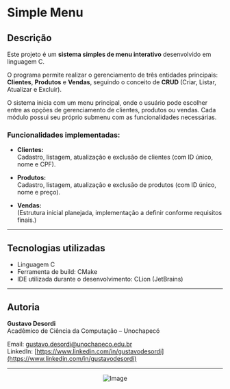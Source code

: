 # Simple Menu

##  Descrição

Este projeto é um **sistema simples de menu interativo** desenvolvido em linguagem C.

O programa permite realizar o gerenciamento de três entidades principais: **Clientes**, **Produtos** e **Vendas**, seguindo o conceito de **CRUD** (Criar, Listar, Atualizar e Excluir).

O sistema inicia com um menu principal, onde o usuário pode escolher entre as opções de gerenciamento de clientes, produtos ou vendas. Cada módulo possui seu próprio submenu com as funcionalidades necessárias.

### Funcionalidades implementadas:

- **Clientes:**  
Cadastro, listagem, atualização e exclusão de clientes (com ID único, nome e CPF).

- **Produtos:**  
Cadastro, listagem, atualização e exclusão de produtos (com ID único, nome e preço).

- **Vendas:**  
(Estrutura inicial planejada, implementação a definir conforme requisitos finais.)

---

##  Tecnologias utilizadas

- Linguagem C
- Ferramenta de build: CMake
- IDE utilizada durante o desenvolvimento: CLion (JetBrains)

---

##  Autoria

**Gustavo Desordi**  
Acadêmico de Ciência da Computação – Unochapecó  

 Email: [gustavo.desordi@unochapeco.edu.br](mailto:gustavo.desordi@unochapeco.edu.br)  
 LinkedIn: [https://www.linkedin.com/in/gustavodesordi](https://www.linkedin.com/in/gustavodesordi)

---

<p align="center">
  <img src="https://github.com/user-attachments/assets/d02d7097-3bfe-423a-b09c-83046f184693" alt="Image" />
</p>
